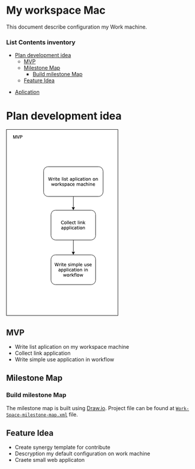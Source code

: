 # My workspace Mac

This document describe configuration my Work machine.

### List Contents inventory

- [Plan development idea](Plan%20development%20idea)
  - [MVP](MVP)
  - [Milestone Map](Milestone%20Map)
    - [Build milestone Map](Build%20milestone%20Map)
  - [Feature Idea](Feature%20Idea)

* [Aplication](Aplication)

# Plan development idea

![](image/milestone-map.png)

## MVP

- Write list aplication on my workspace machine
- Collect link application
- Write simple use application in workflow

## Milestone Map

### Build milestone Map

The milestone map is built using [Draw.io](https://www.draw.io). Project file can be found at [`Work-Space-milestone-map.xml`](Work-Space-milestone-map.xml) file.

## Feature Idea

- Create synergy template for contribute
- Descryption my default configuration on work machine
- Craete small web applicaton

<!-- ### About aplication

#### Paste

![](https://pasteapp.me/images/paste-mac.png)

| Descryption            | Link                                               |
| ---------------------- | -------------------------------------------------- |
| Website                | [pasteapp.me](https://pasteapp.me/)                |
| Direct download adress | [Download Paste](https://pasteapp.me/mac/download) |

##### Descryption

Paste is a smart clipboard and snippets manager

## Brew

tag: git

https://help.github.com/articles/about-commit-signature-verification/
brew install gnupg

https://github.com/robbyrussell/oh-my-zsh/wiki/Installing-ZSH
brew install zsh zsh-completions

## Configuring VS Code

https://medium.com/@ozzievee/configuring-vs-code-integrated-terminal-to-use-oh-my-zsh-f545de1545c1

```shell
// Use ZSH as the integrated terminal
shell."terminal.integrated.shell.osx": "zsh",

//Use ZSH as the integrated terminal
"terminal.integrated.shell.osx": "/usr/local/bin/zsh"
```

# Google Chrome Configuration

https://github.com/jaysuz/material-dev-tools

```
chrome://flags/#enable-devtools-experiments
``` -->

